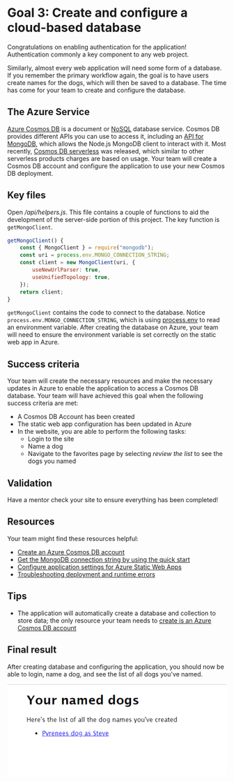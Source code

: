 # Goal 3: Create and configure a cloud-based database

Congratulations on enabling authentication for the application! Authentication commonly a key component to any web project.

Similarly, almost every web application will need some form of a database. If you remember the primary workflow again, the goal is to have users create names for the dogs, which will then be saved to a database. The time has come for your team to create and configure the database.

## The Azure Service

[Azure Cosmos DB](https://docs.microsoft.com/azure/cosmos-db/introduction) is a document or [NoSQL](https://en.wikipedia.org/wiki/NoSQL) database service. Cosmos DB provides different APIs you can use to access it, including an [API for MongoDB](https://docs.microsoft.com/azure/cosmos-db/introduction), which allows the Node.js MongoDB client to interact with it. Most recently, [Cosmos DB serverless](https://docs.microsoft.com/azure/cosmos-db/serverless) was released, which similar to other serverless products charges are based on usage. Your team will create a Cosmos DB account and configure the application to use your new Cosmos DB deployment.

## Key files

Open */api/helpers.js*. This file contains a couple of functions to aid the development of the server-side portion of this project. The key function is `getMongoClient`.

```javascript
getMongoClient() {
    const { MongoClient } = require("mongodb");
    const uri = process.env.MONGO_CONNECTION_STRING;
    const client = new MongoClient(uri, {
        useNewUrlParser: true,
        useUnifiedTopology: true,
    });
    return client;
}
```

`getMongoClient` contains the code to connect to the database. Notice `process.env.MONGO_CONNECTION_STRING`, which is using [process.env](https://nodejs.org/dist/latest-v14.x/docs/api/process.html#process_process_env) to read an environment variable. After creating the database on Azure, your team will need to ensure the environment variable is set correctly on the static web app in Azure.

## Success criteria

Your team will create the necessary resources and make the necessary updates in Azure to enable the application to access a Cosmos DB database. Your team will have achieved this goal when the following success criteria are met:

- A Cosmos DB Account has been created
- The static web app configuration has been updated in Azure
- In the website, you are able to perform the following tasks:
  - Login to the site
  - Name a dog
  - Navigate to the favorites page by selecting *review the list* to see the dogs you named

## Validation

Have a mentor check your site to ensure everything has been completed!

## Resources

Your team might find these resources helpful:

- [Create an Azure Cosmos DB account](https://docs.microsoft.com/azure/cosmos-db/create-cosmosdb-resources-portal#create-an-azure-cosmos-db-account)
- [Get the MongoDB connection string by using the quick start](https://docs.microsoft.com/azure/cosmos-db/connect-mongodb-account#get-the-mongodb-connection-string-by-using-the-quick-start)
- [Configure application settings for Azure Static Web Apps](https://docs.microsoft.com/azure/static-web-apps/application-settings)
- [Troubleshooting deployment and runtime errors](https://docs.microsoft.com/azure/static-web-apps/troubleshooting)

## Tips

- The application will automatically create a database and collection to store data; the only resource your team needs to [create is an Azure Cosmos DB account](https://docs.microsoft.com/azure/cosmos-db/create-cosmosdb-resources-portal#create-an-azure-cosmos-db-account)

## Final result

After creating database and configuring the application, you should now be able to login, name a dog, and see the list of all dogs you've named.

![Screenshot of the named dogs page, showing the list of named dogs with a Pyrenees named as Steve](./media/named-dogs.png)
